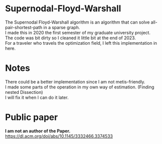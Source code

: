 # Supernodal-Floyd-Warshall

The Supernodal Floyd-Warshall algorithm is an algorithm that can solve all-pair-shortest-path in a sparse graph.\
I made this in 2020 the first semester of my graduate university project.\
The code was bit dirty so I cleaned it little bit at the end of 2023.\
For a traveler who travels the optimization field, I left this implementation in here.

# Notes
There could be a better implementation since I am not metis-friendly.\
I made some parts of the operation in my own way of estimation. (Finding nested Dissection)\
I will fix it when I can do it later.

# Public paper
**I am not an author of the Paper.** \
https://dl.acm.org/doi/abs/10.1145/3332466.3374533
